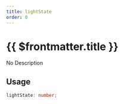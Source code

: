 ```yaml
---
title: lightState
order: 0
---
```


# {{ $frontmatter.title }}

No Description

## Usage

```ts
lightState: number;
```
